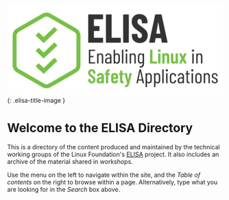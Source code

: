 ![ELISA - Enabling Linux in Safety Applications](images/elisa-horizontal-color.svg){: .elisa-title-image }

# Welcome to the ELISA Directory

This is a directory of the content produced and maintained by the technical
working groups of the Linux Foundation's [ELISA](https://elisa.tech/) project.
It also includes an archive of the material shared in workshops.

Use the menu on the left to navigate within the site, and the _Table of
contents_ on the right to browse within a page. Alternatively, type what you
are looking for in the _Search_ box above.
